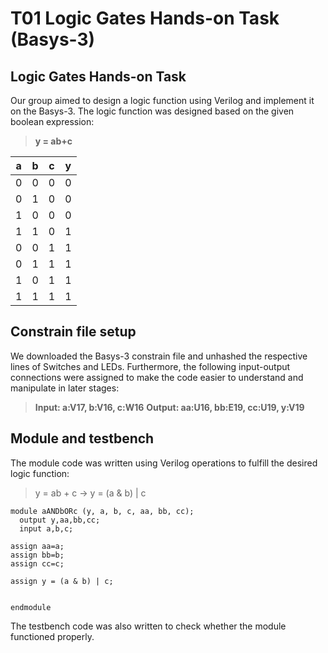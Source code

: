# T01 Logic Gates Hands-on Task (Basys-3)
## **Logic Gates Hands-on Task**  
Our group aimed to design a logic function using Verilog and implement it on the Basys-3. The logic function was designed based on the given boolean expression:   
> **y = ab+c**

| a | b | c | y |
| ----- | ----- | ----- | ----- |
| 0 | 0 | 0 | 0 |
| 0 | 1 | 0 | 0 |
| 1 | 0 | 0 | 0 |
| 1 | 1 | 0 | 1 |
| 0 | 0 | 1 | 1 |
| 0 | 1 | 1 | 1 |
| 1 | 0 | 1 | 1 |
| 1 | 1 | 1 | 1 |

## **Constrain file setup**  
We downloaded the Basys-3 constrain file and unhashed the respective lines of Switches and LEDs. Furthermore, the following input-output connections were assigned to make the code easier to understand and manipulate in later stages:
> **Input: a:V17, b:V16, c:W16**
> **Output: aa:U16, bb:E19, cc:U19, y:V19**

## **Module and testbench**
The module code was written using Verilog operations to fulfill the desired logic function:
> y = ab + c  &rarr;  y = (a & b) | c

```cp
module aANDbORc (y, a, b, c, aa, bb, cc);
  output y,aa,bb,cc;
  input a,b,c;

assign aa=a;
assign bb=b;
assign cc=c;

assign y = (a & b) | c;


endmodule

```
The testbench code was also written to check whether the module functioned properly.
